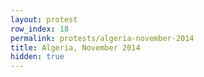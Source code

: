 ```yaml
---
layout: protest
row_index: 18
permalink: protests/algeria-november-2014
title: Algeria, November 2014
hidden: true
---
```

